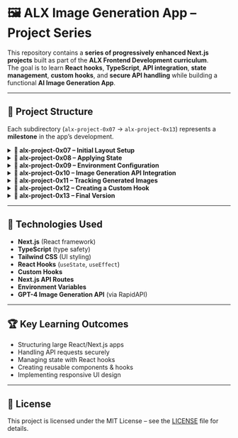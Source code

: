 # 🖼️ ALX Image Generation App – Project Series

This repository contains a **series of progressively enhanced Next.js projects** built as part of the **ALX Frontend Development curriculum**.  
The goal is to learn **React hooks**, **TypeScript**, **API integration**, **state management**, **custom hooks**, and **secure API handling** while building a functional **AI Image Generation App**.

---

## 📂 Project Structure

Each subdirectory (`alx-project-0x07` → `alx-project-0x13`) represents a **milestone** in the app’s development.

<details>
  <summary><b>📁 alx-project-0x07 – Initial Layout Setup</b></summary>
  
  - **Objective:** Set up a clean Next.js app structure with `Header`, `Footer`, and `Layout` components.
  - **Focus Areas:**  
    - Component organization  
    - Reusable layouts  
    - TypeScript props typing  
</details>

<details>
  <summary><b>📁 alx-project-0x08 – Applying State</b></summary>
  
  - **Objective:** Introduce `useState` to track user prompts, generated images, and loading status.
  - **Focus Areas:**  
    - React state management  
    - Controlled form inputs  
    - Conditional rendering with props  
</details>

<details>
  <summary><b>📁 alx-project-0x09 – Environment Configuration</b></summary>
  
  - **Objective:** Store API keys securely using `.env.local`.
  - **Focus Areas:**  
    - Environment variables in Next.js  
    - Secure API key handling  
    - Logging environment values for testing  
</details>

<details>
  <summary><b>📁 alx-project-0x10 – Image Generation API Integration</b></summary>
  
  - **Objective:** Connect the app to GPT-4 Image Generation API via a serverless function.
  - **Focus Areas:**  
    - Next.js API routes  
    - Fetch POST requests  
    - Handling API responses  
</details>

<details>
  <summary><b>📁 alx-project-0x11 – Tracking Generated Images</b></summary>
  
  - **Objective:** Store and display a history of all generated images.
  - **Focus Areas:**  
    - Array state updates  
    - Image gallery rendering  
    - Scrollable grid layouts  
</details>

<details>
  <summary><b>📁 alx-project-0x12 – Creating a Custom Hook</b></summary>
  
  - **Objective:** Extract image fetching logic into a reusable hook.
  - **Focus Areas:**  
    - Generic custom hooks  
    - Error handling  
    - Cleaner component structure  
</details>

<details>
  <summary><b>📁 alx-project-0x13 – Final Version</b></summary>
  
  - **Objective:** Deliver a clean, production-ready AI Image Generation app with reusable hooks and components.
  - **Focus Areas:**  
    - Complete state management  
    - Responsive UI with Tailwind CSS  
    - Secure API communication  
</details>

---

## 🚀 Technologies Used
- **Next.js** (React framework)
- **TypeScript** (type safety)
- **Tailwind CSS** (UI styling)
- **React Hooks** (`useState`, `useEffect`)
- **Custom Hooks**
- **Next.js API Routes**
- **Environment Variables**
- **GPT-4 Image Generation API** (via RapidAPI)

---

## 🏆 Key Learning Outcomes
- Structuring large React/Next.js apps  
- Handling API requests securely  
- Managing state with React hooks  
- Creating reusable components & hooks  
- Implementing responsive UI design  

---

## 📜 License
This project is licensed under the MIT License – see the [LICENSE](LICENSE) file for details.
